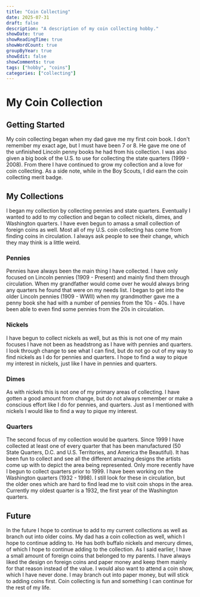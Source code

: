 ```yaml
---
title: "Coin Collecting"
date: 2025-07-31
draft: false
description: "A description of my coin collecting hobby."
showDate: true
showReadingTime: true
showWordCount: true
groupByYear: true
showEdit: false
showComments: true
tags: ["hobby", "coins"]
categories: ["collecting"]
---
```


<!--more-->

# My Coin Collection

## Getting Started
My coin collecting began when my dad gave me my first coin book. I don't remember my exact age, but I must have been 7 or 8. He gave me one of the unfinished Lincoln penny books he had from his collection. I was also given a big book of the U.S. to use for collecting the state quarters (1999 - 2008). From there I have continued to grow my collection and a love for coin collecting. As a side note, while in the Boy Scouts, I did earn the coin collecting merit badge.

## My Collections
I began my collection by collecting pennies and state quarters. Eventually I wanted to add to my collection and began to collect nickels, dimes, and Washington quarters. I have even begun to amass a small collection of foreign coins as well. Most all of my U.S. coin collecting has come from finding coins in circulation. I always ask people to see their change, which they may think is a little weird.

### Pennies
Pennies have always been the main thing I have collected. I have only focused on Lincoln pennies (1909 - Present) and mainly find them through circulation. When my grandfather would come over he would always bring any quarters he found that were on my needs list. I began to get into the older Lincoln pennies (1909 - WWII) when my grandmother gave me a penny book she had with a number of pennies from the 10s - 40s. I have been able to even find some pennies from the 20s in circulation.

### Nickels
I have begun to collect nickels as well, but as this is not one of my main focuses I have not been as headstrong as I have with pennies and quarters. I look through change to see what I can find, but do not go out of my way to find nickels as I do for pennies and quarters. I hope to find a way to pique my interest in nickels, just like I have in pennies and quarters.

### Dimes
As with nickels this is not one of my primary areas of collecting. I have gotten a good amount from change, but do not always remember or make a conscious effort like I do for pennies, and quarters. Just as I mentioned with nickels I would like to find a way to pique my interest.

### Quarters
The second focus of my collection would be quarters. Since 1999 I have collected at least one of every quarter that has been manufactured (50 State Quarters, D.C. and U.S. Territories, and America the Beautiful). It has been fun to collect and see all the different amazing designs the artists come up with to depict the area being represented. Only more recently have I begun to collect quarters prior to 1999. I have been working on the Washington quarters (1932 - 1998). I still look for these in circulation, but the older ones which are hard to find lead me to visit coin shops in the area. Currently my oldest quarter is a 1932, the first year of the Washington quarters.

## Future
In the future I hope to continue to add to my current collections as well as branch out into older coins. My dad has a coin collection as well, which I hope to continue adding to. He has both buffalo nickels and mercury dimes, of which I hope to continue adding to the collection. As I said earlier, I have a small amount of foreign coins that belonged to my parents. I have always liked the design on foreign coins and paper money and keep them mainly for that reason instead of the value. I would also want to attend a coin show, which I have never done. I may branch out into paper money, but will stick to adding coins first. Coin collecting is fun and something I can continue for the rest of my life.
